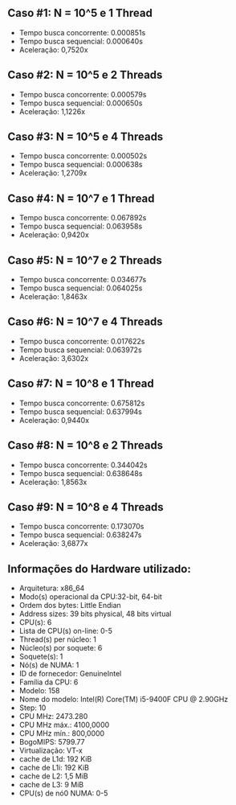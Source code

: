 ## Caso #1: N = 10^5 e 1 Thread

- Tempo busca concorrente: 0.000851s
- Tempo busca sequencial: 0.000640s
- Aceleração: 0,7520x

## Caso #2: N = 10^5 e 2 Threads

- Tempo busca concorrente: 0.000579s
- Tempo busca sequencial: 0.000650s
- Aceleração: 1,1226x

## Caso #3: N = 10^5 e 4 Threads

- Tempo busca concorrente: 0.000502s
- Tempo busca sequencial: 0.000638s
- Aceleração: 1,2709x

## Caso #4: N = 10^7 e 1 Thread

- Tempo busca concorrente: 0.067892s
- Tempo busca sequencial: 0.063958s
- Aceleração: 0,9420x

## Caso #5: N = 10^7 e 2 Threads

- Tempo busca concorrente: 0.034677s
- Tempo busca sequencial: 0.064025s
- Aceleração: 1,8463x

## Caso #6: N = 10^7 e 4 Threads

- Tempo busca concorrente: 0.017622s
- Tempo busca sequencial: 0.063972s
- Aceleração: 3,6302x

## Caso #7: N = 10^8 e 1 Thread

- Tempo busca concorrente: 0.675812s
- Tempo busca sequencial: 0.637994s
- Aceleração: 0,9440x

## Caso #8: N = 10^8 e 2 Threads

- Tempo busca concorrente: 0.344042s
- Tempo busca sequencial: 0.638648s
- Aceleração: 1,8563x

## Caso #9: N = 10^8 e 4 Threads

- Tempo busca concorrente: 0.173070s
- Tempo busca sequencial: 0.638247s
- Aceleração: 3,6877x


## Informações do Hardware utilizado:

- Arquitetura:                     x86_64
- Modo(s) operacional da CPU:32-bit, 64-bit
- Ordem dos bytes:                 Little Endian
- Address sizes:                   39 bits physical, 48 bits virtual
- CPU(s):                              6
- Lista de CPU(s) on-line:         0-5
- Thread(s) per núcleo:            1
- Núcleo(s) por soquete:           6
- Soquete(s):                      1
- Nó(s) de NUMA:                   1
- ID de fornecedor:                GenuineIntel
- Família da CPU:                  6
- Modelo:                              158
- Nome do modelo:                  Intel(R) Core(TM) i5-9400F CPU @ 2.90GHz
- Step:                                10
- CPU MHz:                         2473.280
- CPU MHz máx.:                    4100,0000
- CPU MHz mín.:                    800,0000
- BogoMIPS:                        5799.77
- Virtualização:                   VT-x
- cache de L1d:                    192 KiB
- cache de L1i:                    192 KiB
- cache de L2:                     1,5 MiB
- cache de L3:                     9 MiB
- CPU(s) de nó0 NUMA:              0-5
